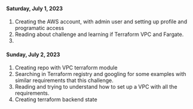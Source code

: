 #### Saturday, July 1, 2023

1. Creating the AWS account, with admin user and setting up profile and programatic access
2. Reading about challenge and learning if Terraform VPC and Fargate.
3. 
#### Sunday, July 2, 2023

1. Creating repo with VPC terraform module 
2. Searching in Terraform registry and googling for some examples with similar requirements that this challenge.
3. Reading and trying to understand how to set up a VPC with all the requirements.
4. Creating terraform backend state 


